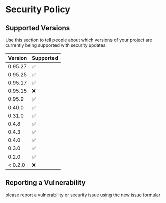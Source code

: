 # Security Policy

## Supported Versions

Use this section to tell people about which versions of your project are
currently being supported with security updates.

| Version | Supported          |
| ------- | ------------------ |
| 0.95.27 | :white_check_mark: |
| 0.95.25 | :white_check_mark: |
| 0.95.17 | :white_check_mark: |
| 0.95.15 | :x:                |
| 0.95.9  | :white_check_mark: |
| 0.40.0  | :white_check_mark: |
| 0.31.0  | :white_check_mark: |
| 0.4.8   | :white_check_mark: |
| 0.4.3   | :white_check_mark: |
| 0.4.0   | :white_check_mark: |
| 0.3.0   | :white_check_mark: |
| 0.2.0   | :white_check_mark: |
| < 0.2.0 | :x:                |

## Reporting a Vulnerability

please report a vulnerability or security issue using the [new issue formular](https://gitlab.com/startx1/containers/issues/new)
